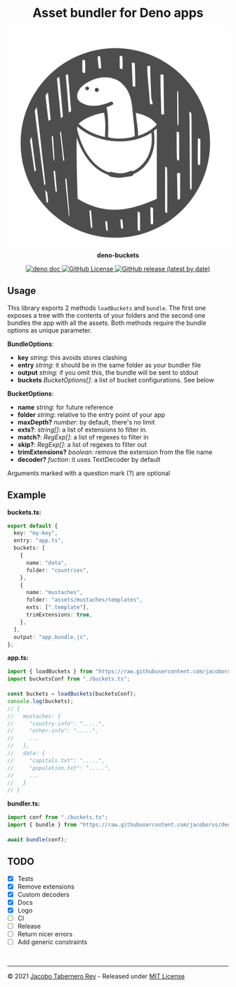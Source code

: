 <h1 align="center">Asset bundler for Deno apps</h1>

<p align="center">
  <img src="https://raw.githubusercontent.com/jacoborus/deno-buckets/main/example/deno-bucket-logo.svg" alt="deno-buckets logo"><br>
  <b>deno-buckets</b><br>
</p>
<p align="center">

<a href="https://doc.deno.land/https/raw.githubusercontent.com%2Fjacoborus%2Fdeno-buckets%2Fmain%2Fmod.ts">
  <img src="https://doc.deno.land/badge.svg" alt="deno doc">
</a>

<a href="https://github.com/jacoborus/deno-buckets/blob/main/LICENSE">
  <img alt="GitHub License" src="https://img.shields.io/github/license/jacoborus/deno-buckets">
</a>

<a href="https://github.com/jacoborus/deno-buckets/releases">
  <img alt="GitHub release (latest by date)" src="https://img.shields.io/github/v/release/jacoborus/deno-buckets">
</a>
</p>

## Usage

This library exports 2 methods `loadBuckets` and `bundle`. The first one exposes
a tree with the contents of your folders and the second one bundles the app with
all the assets. Both methods require the bundle options as unique parameter.

**BundleOptions**:

- **key** _string_: this avoids stores clashing
- **entry** _string_: it should be in the same folder as your bundler file
- **output** _string_: if you omit this, the bundle will be sent to stdout
- **buckets** _BucketOptions[]_: a list of bucket configurations. See below

**BucketOptions**:

- **name** _string_: for future reference
- **folder** _string_: relative to the entry point of your app
- **maxDepth?** _number_: by default, there's no limit
- **exts?**: _string[]_: a list of extensions to filter in.
- **match?**: _RegExp[]_: a list of regexes to filter in
- **skip?**: _RegExp[]_: a list of regexes to filter out
- **trimExtensions?** _boolean_: remove the extension from the file name
- **decoder?** _fuction_: it uses TextDecoder by default

Arguments marked with a question mark (?) are optional

## Example

**buckets.ts:**

```typescript
export default {
  key: "my-key",
  entry: "app.ts",
  buckets: [
    {
      name: "data",
      folder: "countries",
    },
    {
      name: "mustaches",
      folder: "assets/mustaches/templates",
      exts: [".template"],
      trimExtensions: true,
    },
  ],
  output: "app.bundle.js",
};
```

**app.ts:**

```typescript
import { loadBuckets } from "https://raw.githubusercontent.com/jacoborus/deno-buckets/main/mod.ts";
import bucketsConf from "./buckets.ts";

const buckets = loadBuckets(bucketsConf);
console.log(buckets);
// {
//   mustaches: {
//     "country-info": ".....",
//     "other-info": ".....",
//     ...
//   },
//   data: {
//     "capitals.txt": ".....",
//     "population.txt": ".....",
//     ...
//   }
// }
```

**bundler.ts:**

```typescript
import conf from "./buckets.ts";
import { bundle } from "https://raw.githubusercontent.com/jacoborus/deno-buckets/main/mod.ts";

await bundle(conf);
```

## TODO

- [x] Tests
- [x] Remove extensions
- [x] Custom decoders
- [x] Docs
- [x] Logo
- [ ] CI
- [ ] Release
- [ ] Return nicer errors
- [ ] Add generic constraints

<br>

---

© 2021 [Jacobo Tabernero Rey](http://jacoborus.codes) - Released under
[MIT License](https://raw.github.com/jacoborus/deno-buckets/main/LICENSE)
